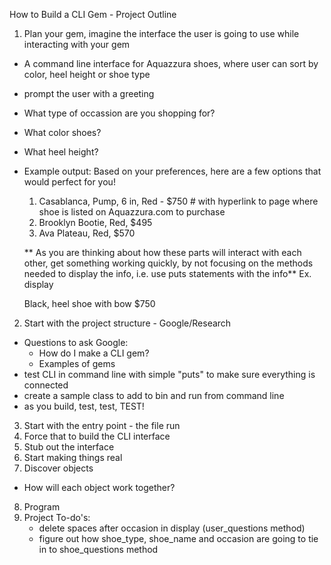
How to Build a CLI Gem - Project Outline

1. Plan your gem, imagine the interface the user is going to use while interacting with your gem  
  - A command line interface for Aquazzura shoes, where user can sort by color, heel height or shoe type
  - prompt the user with a greeting
  - What type of occassion are you shopping for?
  - What color shoes?
  - What heel height? 
  - Example output: 
  Based on your preferences, here are a few options that would perfect for you!
  
    1. Casablanca, Pump, 6 in, Red - $750 # with hyperlink to page where shoe is listed on Aquazzura.com to purchase 
    2. Brooklyn Bootie, Red, $495
    3. Ava Plateau, Red, $570
    
    
    
    ** As you are thinking about how these parts will interact with each other, get something working quickly, by not focusing on the methods needed to display the info, i.e. use puts statements with the info** 
  Ex. display 
    
    Black, heel shoe with bow $750 
    
2. Start with the project structure - Google/Research 
  - Questions to ask Google:
    - How do I make a CLI gem?
    - Examples of gems
  - test CLI in command line with simple "puts" to make sure everything is connected
  - create a sample class to add to bin and run from command line
  - as you build, test, test, TEST!
  
3. Start with the entry point - the file run
4. Force that to build the CLI interface
5. Stub out the interface
6. Start making things real 
7. Discover objects 
  - How will each object work together?
8. Program 
9. Project To-do's:
    - delete spaces after occasion in display (user_questions method)
    - figure out how shoe_type, shoe_name and occasion are going to tie in to shoe_questions method 
    